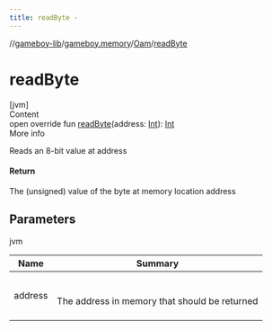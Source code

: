 ```yaml
---
title: readByte -
---
```

//[gameboy-lib](../../index.md)/[gameboy.memory](../index.md)/[Oam](index.md)/[readByte](read-byte.md)



# readByte  
[jvm]  
Content  
open override fun [readByte](read-byte.md)(address: [Int](https://kotlinlang.org/api/latest/jvm/stdlib/kotlin/-int/index.html)): [Int](https://kotlinlang.org/api/latest/jvm/stdlib/kotlin/-int/index.html)  
More info  


Reads an 8-bit value at address



#### Return  


The (unsigned) value of the byte at memory location address



## Parameters  
  
jvm  
  
|  Name|  Summary| 
|---|---|
| <a name="gameboy.memory/Oam/readByte/#kotlin.Int/PointingToDeclaration/"></a>address| <a name="gameboy.memory/Oam/readByte/#kotlin.Int/PointingToDeclaration/"></a><br><br>The address in memory that should be returned<br><br>
  
  



